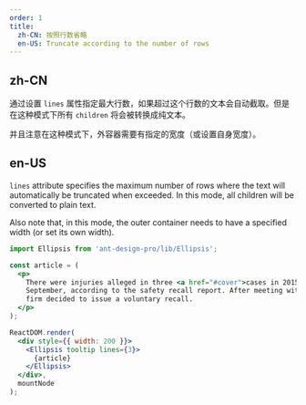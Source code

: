 ```yaml
---
order: 1
title: 
  zh-CN: 按照行数省略
  en-US: Truncate according to the number of rows
---
```


## zh-CN

通过设置 `lines` 属性指定最大行数，如果超过这个行数的文本会自动截取。但是在这种模式下所有 `children` 将会被转换成纯文本。

并且注意在这种模式下，外容器需要有指定的宽度（或设置自身宽度）。

## en-US

`lines` attribute specifies the maximum number of rows where the text will automatically be truncated when exceeded. In this mode, all children will be converted to plain text.

Also note that, in this mode, the outer container needs to have a specified width (or set its own width).

```jsx
import Ellipsis from 'ant-design-pro/lib/Ellipsis';

const article = (
  <p>
    There were injuries alleged in three <a href="#cover">cases in 2015</a>, and a fourth incident in
    September, according to the safety recall report. After meeting with US regulators in October, the
    firm decided to issue a voluntary recall.
  </p>
);

ReactDOM.render(
  <div style={{ width: 200 }}>
    <Ellipsis tooltip lines={3}>
      {article}
    </Ellipsis>
  </div>,
  mountNode
);
```
